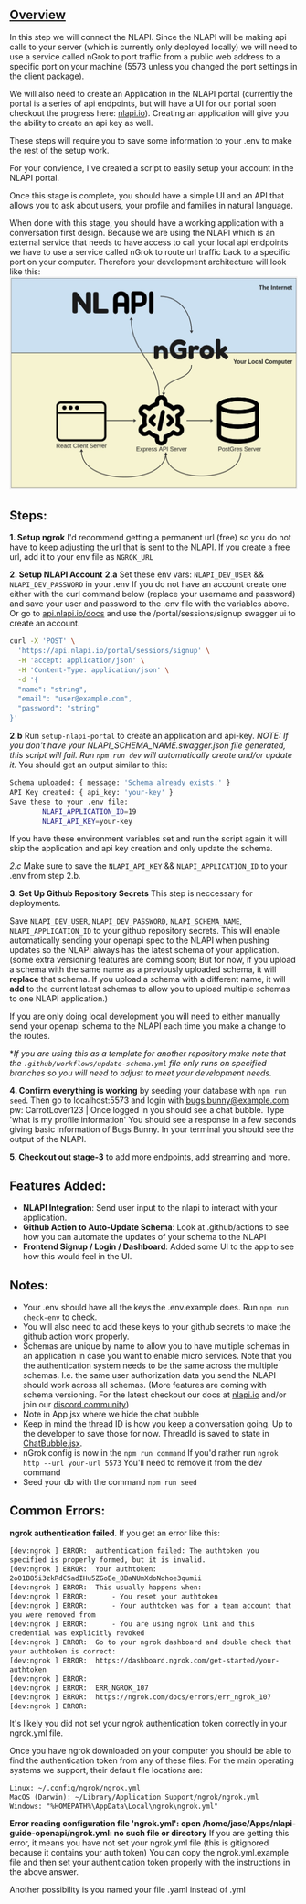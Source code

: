 ## [Overview](https://drive.google.com/file/d/1mdbI9zAPkK8Pc5DUAu5ynWL-ZV9Mv5GP/view?usp=sharing)

In this step we will connect the NLAPI. Since the NLAPI will be making api calls to your server (which is currently only deployed locally) we will need to use a service called nGrok to port traffic from a public web address to a specific port on your machine (5573 unless you changed the port settings in the client package).

We will also need to create an Application in the NLAPI portal (currently the portal is a series of api endpoints, but will have a UI for our portal soon checkout the progress here: [nlapi.io](https://nlapi.io)). Creating an application will give you the ability to create an api key as well.

These steps will require you to save some information to your .env to make the rest of the setup work.

For your convience, I've created a script to easily setup your account in the NLAPI portal.

Once this stage is complete, you should have a simple UI and an API that allows you to ask about users, your profile and families in natural language.

When done with this stage, you should have a working application with a conversation first design. Because we are using the NLAPI which is an external service that needs to have access to call your local api endpoints we have to use a service called nGrok to route url traffic back to a specific port on your computer. Therefore your development architecture will look like this: 
![NLAPI Local Architecture](./assets/nlapi-local-architecture.jpg)


## Steps:

**1. Setup ngrok**
   I'd recommend getting a permanent url (free) so you do not have to keep adjusting the url that is sent to the NLAPI. If you create a free url, add it to your env file as `NGROK_URL`

**2. Setup NLAPI Account**
   **2.a** Set these env vars: `NLAPI_DEV_USER` && `NLAPI_DEV_PASSWORD` in your .env
   If you do not have an account create one either with the curl command below (replace your username and password) and save your user and password to the .env file with the variables above. Or go to [api.nlapi.io/docs](https://api.nlapi.io/docs#/Portal/signup_user_portal_sessions_signup_post) and use the /portal/sessions/signup swagger ui to create an account.

```bash
curl -X 'POST' \
  'https://api.nlapi.io/portal/sessions/signup' \
  -H 'accept: application/json' \
  -H 'Content-Type: application/json' \
  -d '{
  "name": "string",
  "email": "user@example.com",
  "password": "string"
}'
```

**2.b** Run `setup-nlapi-portal` to create an application and api-key.
*NOTE: If you don't have your NLAPI_SCHEMA_NAME.swagger.json file generated, this script will fail. Run `npm run dev` will automatically create and/or update it.*
You should get an output similar to this:
```bash
Schema uploaded: { message: 'Schema already exists.' }
API Key created: { api_key: 'your-key' }
Save these to your .env file:
        NLAPI_APPLICATION_ID=19
        NLAPI_API_KEY=your-key
```
If you have these environment variables set and run the script again it will skip the application and api key creation and only update the schema. 

*2.c* Make sure to save the `NLAPI_API_KEY` && `NLAPI_APPLICATION_ID` to your .env from step 2.b.

**3. Set Up Github Repository Secrets**
This step is neccessary for deployments.

Save `NLAPI_DEV_USER`, `NLAPI_DEV_PASSWORD`, `NLAPI_SCHEMA_NAME`, `NLAPI_APPLICATION_ID` to your github repository secrets.
This will enable automatically sending your openapi spec to the NLAPI when pushing updates so the NLAPI always has the latest schema of your application. (some extra versioning features are coming soon; But for now, if you upload a schema with the same name as a previously uploaded schema, it will **replace** that schema. If you upload a schema with a different name, it will **add** to the current latest schemas to allow you to upload multiple schemas to one NLAPI application.)

If you are only doing local development you will need to either manually send your openapi schema to the NLAPI each time you make a change to the routes.  

**If you are using this as a template for another repository make note that the `.github/workflows/update-schema.yml` file only runs on specified branches so you will need to adjust to meet your development needs.*

**4. Confirm everything is working** by seeding your database with `npm run seed`. Then go to localhost:5573 and login with bugs.bunny@example.com pw: CarrotLover123 | Once logged in you should see a chat bubble. Type 'what is my profile information' You should see a response in a few seconds giving basic information of Bugs Bunny. In your terminal you should see the output of the NLAPI. 

**5. Checkout out stage-3** to add more endpoints, add streaming and more. 

## Features Added:

- **NLAPI Integration**: Send user input to the nlapi to interact with your application.
- **Github Action to Auto-Update Schema**: Look at .github/actions to see how you can automate the updates of your schema to the NLAPI
- **Frontend Signup / Login / Dashboard**: Added some UI to the app to see how this would feel in the UI.

## Notes:

- Your .env should have all the keys the .env.example does. Run `npm run check-env` to check.
- You will also need to add these keys to your github secrets to make the github action work properly.
- Schemas are unique by name to allow you to have multiple schemas in an application in case you want to enable micro services. Note that you the authentication system needs to be the same across the multiple schemas. I.e. the same user authorization data you send the NLAPI should work across all schemas. (More features are coming with schema versioning. For the latest checkout our docs at [nlapi.io](nlapi.io) and/or join our [discord community](https://discord.gg/bcjmGnbj8d))
- Note in App.jsx where we hide the chat bubble
- Keep in mind the thread ID is how you keep a conversation going. Up to the developer to save those for now. ThreadId is saved to state in [ChatBubble.jsx](/packages/client/src/components/ChatBubble.jsx). 
- nGrok config is now in the `npm run command` If you'd rather run `ngrok http --url your-url 5573` You'll need to remove it from the dev command
- Seed your db with the command `npm run seed` 


## Common Errors:
**ngrok authentication failed**. 
If you get an error like this: 
```
[dev:ngrok ] ERROR:  authentication failed: The authtoken you specified is properly formed, but it is invalid.
[dev:ngrok ] ERROR:  Your authtoken: 2o01B85i3zkRdCSadIHu5ZGoEe_8BaNUmXdoNqhoe3qumii
[dev:ngrok ] ERROR:  This usually happens when:
[dev:ngrok ] ERROR:      - You reset your authtoken
[dev:ngrok ] ERROR:      - Your authtoken was for a team account that you were removed from
[dev:ngrok ] ERROR:      - You are using ngrok link and this credential was explicitly revoked
[dev:ngrok ] ERROR:  Go to your ngrok dashboard and double check that your authtoken is correct:
[dev:ngrok ] ERROR:  https://dashboard.ngrok.com/get-started/your-authtoken
[dev:ngrok ] ERROR:  
[dev:ngrok ] ERROR:  ERR_NGROK_107
[dev:ngrok ] ERROR:  https://ngrok.com/docs/errors/err_ngrok_107
[dev:ngrok ] ERROR:  
```
It's likely you did not set your ngrok authentication token correctly in your ngrok.yml file. 

Once you have ngrok downloaded on your computer you should be able to find the authentication token from any of these files: For the main operating systems we support, their default file locations are:
```
Linux: ~/.config/ngrok/ngrok.yml
MacOS (Darwin): ~/Library/Application Support/ngrok/ngrok.yml
Windows: "%HOMEPATH%\AppData\Local\ngrok\ngrok.yml"
```

**Error reading configuration file 'ngrok.yml': open /home/jase/Apps/nlapi-guide-openapi/ngrok.yml: no such file or directory**
If you are getting this error, it means you have not set your ngrok.yml file (this is gitignored because it contains your auth token) You can copy the ngrok.yml.example file and then set your authentication token properly with the instructions in the above answer.

Another possibility is you named your file .yaml instead of .yml